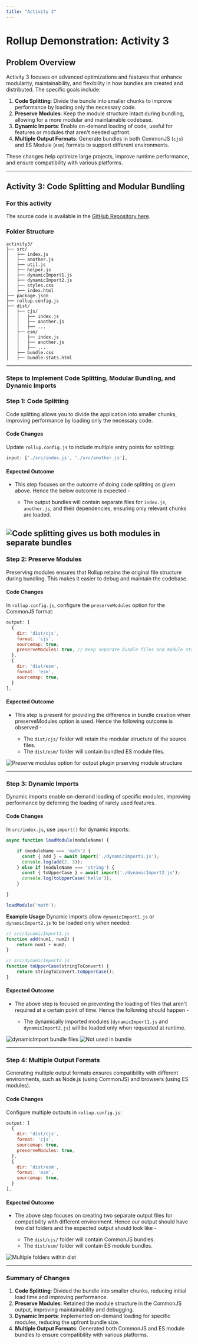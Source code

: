 ```yaml
---
title: "Activity 3"
---
```


# Rollup Demonstration: Activity 3 #

## Problem Overview ##
Activity 3 focuses on advanced optimizations and features that enhance modularity, maintainability, and flexibility in how bundles are created and distributed. The specific goals include:

1. **Code Splitting**: Divide the bundle into smaller chunks to improve performance by loading only the necessary code.
2. **Preserve Modules**: Keep the module structure intact during bundling, allowing for a more modular and maintainable codebase.
3. **Dynamic Imports**: Enable on-demand loading of code, useful for features or modules that aren't needed upfront.
4. **Multiple Output Formats**: Generate bundles in both CommonJS (`cjs`) and ES Module (`esm`) formats to support different environments.

These changes help optimize large projects, improve runtime performance, and ensure compatibility with various platforms.

---

## Activity 3: Code Splitting and Modular Bundling ##

### For this activity ###

The source code is available in the [GitHub Repository here](https://github.com/tpaidi/SER598-build-tools-tutorial/tree/main/rollup/rollupActivity3/).

### Folder Structure ###
```
activity3/
├── src/
│   ├── index.js
│   ├── another.js
│   ├── util.js
│   ├── helper.js
│   ├── dynamicImport1.js
│   ├── dynamicImport2.js
│   ├── styles.css
│   ├── index.html
├── package.json
├── rollup.config.js
├── dist/
│   ├── cjs/
│   │   ├── index.js
│   │   ├── another.js
│   │   ├── ...
│   ├── esm/
│   │   ├── index.js
│   │   ├── another.js
│   │   ├── ...
│   ├── bundle.css
│   ├── bundle-stats.html
```

---

### Steps to Implement Code Splitting, Modular Bundling, and Dynamic Imports ###

### Step 1: Code Splitting
Code splitting allows you to divide the application into smaller chunks, improving performance by loading only the necessary code.

#### Code Changes
Update `rollup.config.js` to include multiple entry points for splitting:
```javascript
input: ['./src/index.js', './src/another.js'],
```

#### Expected Outcome

- This step focuses on the outcome of doing code splitting as given above. Hence the below outcome is expected - 

  - The output bundles will contain separate files for `index.js`, `another.js`, and their dependencies, ensuring only relevant chunks are loaded.

![Code splitting gives us both modules in separate bundles](/docs/rollup/code_splitting_and_dynamic_import.png)
---

### Step 2: Preserve Modules
Preserving modules ensures that Rollup retains the original file structure during bundling. This makes it easier to debug and maintain the codebase.

#### Code Changes
In `rollup.config.js`, configure the `preserveModules` option for the CommonJS format:
```javascript
output: [
  {
    dir: 'dist/cjs',
    format: 'cjs',
    sourcemap: true,
    preserveModules: true, // Keep separate bundle files and module structure
  },
  {
    dir: 'dist/esm',
    format: 'esm',
    sourcemap: true,
  }
],
```

#### Expected Outcome

- This step is present for providing the difference in bundle creation when preserveModules option is used. Hence the following outcome is observed - 

  - The `dist/cjs/` folder will retain the modular structure of the source files.
  - The `dist/esm/` folder will contain bundled ES module files.

![Preserve modules option for output plugin prserving module structure](/docs/rollup/preserve_module.png)

---

### Step 3: Dynamic Imports
Dynamic imports enable on-demand loading of specific modules, improving performance by deferring the loading of rarely used features.

#### Code Changes
In `src/index.js`, use `import()` for dynamic imports:
```javascript
async function loadModule(moduleName) {

    if (moduleName === 'math') {
      const { add } = await import('./dynamicImport1.js');
      console.log(add(2, 3));
    } else if (moduleName === 'string') {
      const { toUpperCase } = await import('./dynamicImport2.js');
      console.log(toUpperCase('hello'));
    }

}

loadModule('math');
```

**Example Usage**
Dynamic imports allow `dynamicImport1.js` or `dynamicImport2.js` to be loaded only when needed:
```javascript
// src/dynamicImport1.js
function add(num1, num2) {
    return num1 + num2;
}

// src/dynamicImport2.js
function toUpperCase(stringToConvert) {
    return stringToConvert.toUpperCase();
}
```

#### Expected Outcome

- The above step is focused on preventing the loading of files that aren't required at a certain point of time. Hence the following should happen - 

  - The dynamically imported modules (`dynamicImport1.js` and `dynamicImport2.js`) will be loaded only when requested at runtime.

![dynamicImport bundle files](/docs/rollup/code_splitting_and_dynamic_import.png)
![Not used in bundle](/docs/rollup/dynamic_import.png)

---

### Step 4: Multiple Output Formats
Generating multiple output formats ensures compatibility with different environments, such as Node.js (using CommonJS) and browsers (using ES modules).

#### Code Changes
Configure multiple outputs in `rollup.config.js`:
```javascript
output: [
  {
    dir: 'dist/cjs',
    format: 'cjs',
    sourcemap: true,
    preserveModules: true,
  },
  {
    dir: 'dist/esm',
    format: 'esm',
    sourcemap: true,
  }
],
```

#### Expected Outcome

- The above step focuses on creating two separate output files for compatibility with different environment. Hence our output should have two dist folders and the expected output should look like - 

  - The `dist/cjs/` folder will contain CommonJS bundles.
  - The `dist/esm/` folder will contain ES module bundles.

![Multiple folders within dist](/docs/rollup/multiple_output_formats.png)

---

### Summary of Changes ###
1. **Code Splitting**: Divided the bundle into smaller chunks, reducing initial load time and improving performance.
2. **Preserve Modules**: Retained the module structure in the CommonJS output, improving maintainability and debugging.
3. **Dynamic Imports**: Implemented on-demand loading for specific modules, reducing the upfront bundle size.
4. **Multiple Output Formats**: Generated both CommonJS and ES module bundles to ensure compatibility with various platforms.
